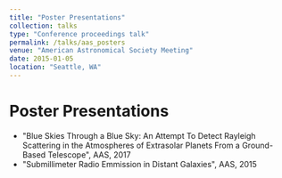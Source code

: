```yaml
---
title: "Poster Presentations"
collection: talks
type: "Conference proceedings talk"
permalink: /talks/aas_posters
venue: "American Astronomical Society Meeting"
date: 2015-01-05
location: "Seattle, WA"
---
```


Poster Presentations
=====
* "Blue Skies Through a Blue Sky: An Attempt To Detect Rayleigh Scattering in the Atmospheres of Extrasolar Planets From a Ground-Based Telescope", AAS, 2017
* "Submillimeter Radio Emmission in Distant Galaxies", AAS, 2015
